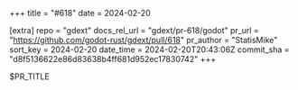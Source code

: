 +++
title = "#618"
date = 2024-02-20

[extra]
repo = "gdext"
docs_rel_url = "gdext/pr-618/godot"
pr_url = "https://github.com/godot-rust/gdext/pull/618"
pr_author = "StatisMike"
sort_key = 2024-02-20
date_time = 2024-02-20T20:43:06Z
commit_sha = "d8f5136622e86d83638b4ff681d952ec17830742"
+++

$PR_TITLE
